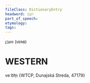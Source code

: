 ```yaml
---
fileClass: DictionaryEntry
headword: וועבן
part_of_speech: 
etymology: 
tags: 
---
```

וועבן
(ᴠᴇʀʙ)

WESTERN
========

veˑb͡m̩ {WTCP, Dunajská Streda, 47179}
